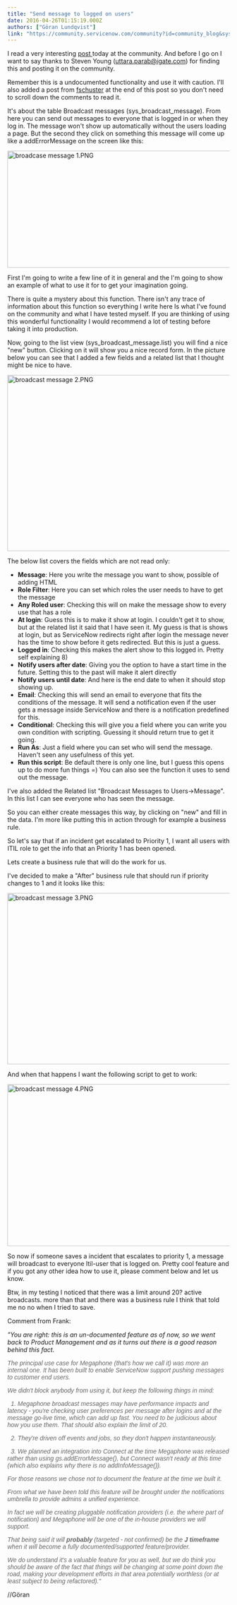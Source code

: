 ```yaml
---
title: "Send message to logged on users"
date: 2016-04-26T01:15:19.000Z
authors: ["Göran Lundqvist"]
link: "https://community.servicenow.com/community?id=community_blog&sys_id=e95d6629dbd0dbc01dcaf3231f961983"
---
```

<p>I read a very interesting <a title="" _jive_internal="true" href="/community?id=community_question&sys_id=64cfcb65dbdcdbc01dcaf3231f9619f6">post </a>today at the community. And before I go on I want to say thanks to Steven Young (<a title="uttara.parab@igate.com" __default_attr="22457" __jive_macro_name="user" class="jive_macro jive_macro_user" data-orig-content="uttara.parab@igate.com" data-renderedposition="10.208333969116211_712.326416015625_172_16" href="/community?id=community_user_profile&user=e69e0ee9dbd41fc09c9ffb651f96191f">uttara.parab@igate.com</a>) for finding this and posting it on the community.</p><p></p><p>Remember this is a undocumented functionality and use it with caution. I'll also added a post from <a title="fschuster" __default_attr="9624" __jive_macro_name="user" class="jive-link-profile-small jive_macro jive_macro_user" data-id="9624" data-objecttype="3" data-orig-content="fschuster" data-renderedposition="50.208335876464844_627.9861450195312_76_16" data-type="person" href="/community?id=community_user_profile&user=b93352e5db1c1fc09c9ffb651f9619f6">fschuster</a> at the end of this post so you don't need to scroll down the comments to read it.</p><p></p><p>It's about the table Broadcast messages (sys_broadcast_message). From here you can send out messages to everyone that is logged in or when they log in. The message won't show up automatically without the users loading a page. But the second they click on something this message will come up like a addErrorMessage on the screen like this:</p><p></p><p><img   alt="broadcase message 1.PNG" class="image-1 jive-image" src="3fc07339db18df04e9737a9e0f96190a.iix" style="width: 620px; height: 265px;"/></p><p></p><p></p><p>First I'm going to write a few line of it in general and the I'm going to show an example of what to use it for to get your imagination going.</p><p></p><p>There is quite a mystery about this function. There isn't any trace of information about this function so everything I write here Is what I've found on the community and what I have tested myself. If you are thinking of using this wonderful functionality I would recommend a lot of testing before taking it into production.</p><p></p><p>Now, going to the list view (sys_broadcast_message.list) you will find a nice "new" button. Clicking on it will show you a nice record form. In the picture below you can see that I added a few fields and a related list that I thought might be nice to have.</p><p></p><p><img   alt="broadcast message 2.PNG" class="image-2 jive-image" src="9f2c1146db1c13043eb27a9e0f96199a.iix" style="width: 620px; height: 399px;"/></p><p></p><p>The below list covers the fields which are not read only:</p><ul><li><strong>Message</strong>: Here you write the message you want to show, possible of adding HTML</li><li><strong>Role Filter</strong>: Here you can set which roles the user needs to have to get the message</li><li><strong>Any Roled user</strong>: Checking this will on make the message show to every use that has a role</li><li><strong>At login</strong>: Guess this is to make it show at login. I couldn't get it to show, but at the related list it said that I have seen it. My guess is that is shows at login, but as ServiceNow redirects right after login the message never has the time to show before it gets redirected. But this is just a guess.</li><li><strong>Logged in</strong>: Checking this makes the alert show to this logged in. Pretty self explaining 8)</li><li><strong>Notify users after date</strong>: Giving you the option to have a start time in the future. Setting this to the past will make it alert directly</li><li><strong>Notify users until date</strong>: And here is the end date to when it should stop showing up.</li><li><strong>Email</strong>: Checking this will send an email to everyone that fits the conditions of the message. It will send a notification even if the user gets a message inside ServiceNow and there is a notification predefined for this.</li><li><strong>Conditional</strong>: Checking this will give you a field where you can write you own condition with scripting. Guessing it should return true to get it going.</li><li><strong>Run As</strong>: Just a field where you can set who will send the message. Haven't seen any usefulness of this yet.</li><li><strong>Run this script</strong>: Be default there is only one line, but I guess this opens up to do more fun things =) You can also see the function it uses to send out the message.</li></ul><p></p><p>I've also added the Related list "Broadcast Messages to Users-&gt;Message". In this list I can see everyone who has seen the message.</p><p>So you can either create messages this way, by clicking on "new" and fill in the data. I'm more like putting this in action through for example a business rule.</p><p></p><p>So let's say that if an incident get escalated to Priority 1, I want all users with ITIL role to get the info that an Priority 1 has been opened.</p><p>Lets create a business rule that will do the work for us.</p><p></p><p>I've decided to make a "After" business rule that should run if priority changes to 1 and it looks like this:</p><p></p><p><img   alt="broadcast message 3.PNG" class="image-3 jive-image" src="c0b970cedbd89344e9737a9e0f9619e7.iix" style="width: 620px; height: 388px;"/></p><p></p><p>And when that happens I want the following script to get to work:</p><p></p><p><img   alt="broadcast message 4.PNG" class="image-4 jive-image" src="035ad00edb1c9704ed6af3231f9619c9.iix" style="width: 620px; height: 367px;"/></p><p></p><p>So now if someone saves a incident that escalates to priority 1, a message will broadcast to everyone Itil-user that is logged on. Pretty cool feature and if you got any other idea how to use it, please comment below and let us know.</p><p></p><p>Btw, in my testing I noticed that there was a limit around 20? active broadcasts. more than that and there was a business rule I think that told me no no when I tried to save.</p><p></p><p></p><p>Comment from Frank:</p><p><em>"</em><em>You are right: this is an un-documented feature as of now, so we went back to Product Management and as it turns out there is a good reason behind this fact.</em></p><p style="font-family: arial, sans-serif; color: #666666;"><em> </em></p><p style="font-family: arial, sans-serif; color: #666666;"><em>The principal use case for Megaphone (that's how we call it) was more an internal one. It has been built to enable ServiceNow support pushing messages to customer end users.</em></p><p style="font-family: arial, sans-serif; color: #666666;"><em> </em></p><p style="font-family: arial, sans-serif; color: #666666;"><em>We didn't block anybody from using it, but keep the following things in mind:</em></p><p style="font-family: arial, sans-serif; color: #666666;"><em>   1. Megaphone broadcast messages may have performance impacts and latency - you're checking user preferences per message after logins and at the message go-live time, which can add up fast. You need to be judicious about how you use them. That should also explain the limit of 20.</em></p><p style="font-family: arial, sans-serif; color: #666666;"><em>   2. They're driven off events and jobs, so they don't happen instantaneously.</em></p><p style="font-family: arial, sans-serif; color: #666666;"><em>   3. We planned an integration into Connect at the time Megaphone was released rather than using gs.addErrorMessage(), but Connect wasn't ready at this time (which also explains why there is no addInfoMessage()).</em></p><p style="font-family: arial, sans-serif; color: #666666;"><em> </em></p><p style="font-family: arial, sans-serif; color: #666666;"><em>For those reasons we chose not to document the feature at the time we built it.</em></p><p style="font-family: arial, sans-serif; color: #666666;"><em>From what we have been told this feature will be brought under the notifications umbrella to provide admins a unified experience.</em></p><p style="font-family: arial, sans-serif; color: #666666;"><em> </em></p><p style="font-family: arial, sans-serif; color: #666666;"><em>In fact we will be creating pluggable notification providers (i.e. the where part of notification) and Megaphone will be one of the in-house providers we will support.</em></p><p style="font-family: arial, sans-serif; color: #666666;"><em> </em></p><p style="font-family: arial, sans-serif; color: #666666;"><em>That being said it will <strong style="font-style: inherit; font-family: inherit;">probably</strong> (targeted - not confirmed) be the <strong style="font-style: inherit; font-family: inherit;">J timeframe</strong> when it will become a fully documented/supported feature/provider.</em></p><p style="font-family: arial, sans-serif; color: #666666;"><em> </em></p><p style="font-family: arial, sans-serif; color: #666666;"><em>We do understand it's a valuable feature for you as well, but we do think you should be aware of the fact that things will be changing at some point down the road, making your development efforts in that area potentially worthless (or at least subject to being refactored)."</em></p><p></p><p></p><p>//Göran</p>